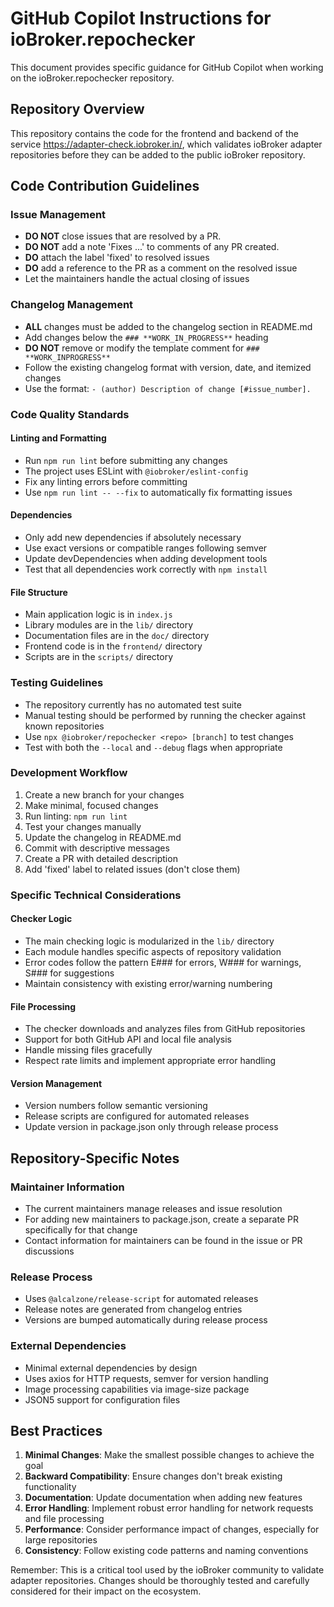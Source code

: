 # GitHub Copilot Instructions for ioBroker.repochecker

This document provides specific guidance for GitHub Copilot when working on the ioBroker.repochecker repository.

## Repository Overview

This repository contains the code for the frontend and backend of the service <https://adapter-check.iobroker.in/>, which validates ioBroker adapter repositories before they can be added to the public ioBroker repository.

## Code Contribution Guidelines

### Issue Management
- **DO NOT** close issues that are resolved by a PR.
- **DO NOT** add a note 'Fixes ...' to comments of any PR created.
- **DO** attach the label 'fixed' to resolved issues
- **DO** add a reference to the PR as a comment on the resolved issue
- Let the maintainers handle the actual closing of issues

### Changelog Management
- **ALL** changes must be added to the changelog section in README.md
- Add changes below the `### **WORK_IN_PROGRESS**` heading
- **DO NOT** remove or modify the template comment for `### **WORK_INPROGRESS**`
- Follow the existing changelog format with version, date, and itemized changes
- Use the format: `- (author) Description of change [#issue_number].`

### Code Quality Standards

#### Linting and Formatting
- Run `npm run lint` before submitting any changes
- The project uses ESLint with `@iobroker/eslint-config`
- Fix any linting errors before committing
- Use `npm run lint -- --fix` to automatically fix formatting issues

#### Dependencies
- Only add new dependencies if absolutely necessary
- Use exact versions or compatible ranges following semver
- Update devDependencies when adding development tools
- Test that all dependencies work correctly with `npm install`

#### File Structure
- Main application logic is in `index.js`
- Library modules are in the `lib/` directory
- Documentation files are in the `doc/` directory
- Frontend code is in the `frontend/` directory
- Scripts are in the `scripts/` directory

### Testing Guidelines
- The repository currently has no automated test suite
- Manual testing should be performed by running the checker against known repositories
- Use `npx @iobroker/repochecker <repo> [branch]` to test changes
- Test with both the `--local` and `--debug` flags when appropriate

### Development Workflow
1. Create a new branch for your changes
2. Make minimal, focused changes
3. Run linting: `npm run lint`
4. Test your changes manually
5. Update the changelog in README.md
6. Commit with descriptive messages
7. Create a PR with detailed description
8. Add 'fixed' label to related issues (don't close them)

### Specific Technical Considerations

#### Checker Logic
- The main checking logic is modularized in the `lib/` directory
- Each module handles specific aspects of repository validation
- Error codes follow the pattern E### for errors, W### for warnings, S### for suggestions
- Maintain consistency with existing error/warning numbering

#### File Processing
- The checker downloads and analyzes files from GitHub repositories
- Support for both GitHub API and local file analysis
- Handle missing files gracefully
- Respect rate limits and implement appropriate error handling

#### Version Management
- Version numbers follow semantic versioning
- Release scripts are configured for automated releases
- Update version in package.json only through release process

## Repository-Specific Notes

### Maintainer Information
- The current maintainers manage releases and issue resolution
- For adding new maintainers to package.json, create a separate PR specifically for that change
- Contact information for maintainers can be found in the issue or PR discussions

### Release Process
- Uses `@alcalzone/release-script` for automated releases
- Release notes are generated from changelog entries
- Versions are bumped automatically during release process

### External Dependencies
- Minimal external dependencies by design
- Uses axios for HTTP requests, semver for version handling
- Image processing capabilities via image-size package
- JSON5 support for configuration files

## Best Practices

1. **Minimal Changes**: Make the smallest possible changes to achieve the goal
2. **Backward Compatibility**: Ensure changes don't break existing functionality
3. **Documentation**: Update documentation when adding new features
4. **Error Handling**: Implement robust error handling for network requests and file processing
5. **Performance**: Consider performance impact of changes, especially for large repositories
6. **Consistency**: Follow existing code patterns and naming conventions

Remember: This is a critical tool used by the ioBroker community to validate adapter repositories. Changes should be thoroughly tested and carefully considered for their impact on the ecosystem.
